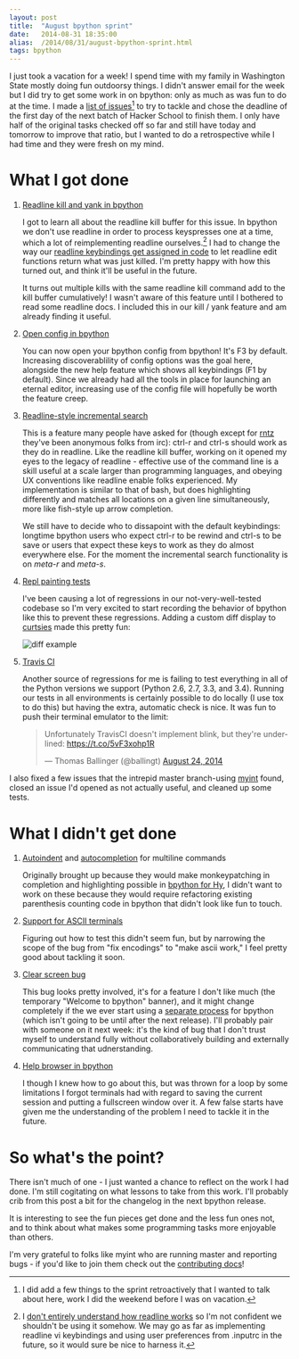 ```yaml
---
layout: post
title:  "August bpython sprint"
date:   2014-08-31 18:35:00
alias:  /2014/08/31/august-bpython-sprint.html
tags: bpython
---
```


I just took a vacation for a week! I spend time with my family in Washington
State mostly doing fun outdoorsy things.
I didn't answer email for the week but I did try to get some
work in on bpython: only as much as was fun to do at the time. I made a [list of 
issues](https://github.com/bpython/bpython/issues?q=milestone%3ATom-august-sprint)[^1]
to try to tackle and chose the deadline of the first day of the next batch of
Hacker School to finish them. I only have half of
the original tasks checked off so far and still have today and tomorrow to improve that ratio,
but I wanted to do a retrospective while I had time and they were fresh on my mind.

What I got done
===============

1. [Readline kill and yank in
   bpython](https://github.com/bpython/bpython/issues/344)

    I got to learn all about the readline kill buffer for this issue. In bpython
    we don't use readline in order to process keyspresses one at a time, which
    a lot of reimplementing readline ourselves.[^2] I had to change
    the way our [readline keybindings get assigned in
    code](https://github.com/bpython/bpython/blob/master/bpython/curtsiesfrontend/manual_readline.py)
    to let readline edit functions return what was just killed.
    I'm pretty happy with how this turned out, and think it'll be useful
    in the future.
    
    It turns out multiple kills with the same readline
    kill command add to the kill buffer cumulatively! I wasn't aware of this
    feature until I bothered to read some readline docs.
    I included this in our kill / yank feature and am already
    finding it useful.

2. [Open config in bpython](https://github.com/bpython/bpython/issues/354)

    You can now open your bpython config from bpython! It's F3 by default.
    Increasing discoverablility
    of config options was the goal here, alongside the new help
    feature which shows all keybindings (F1 by default).
    Since we already had all the tools in place for launching
    an eternal editor, increasing use of the config file will hopefully be worth
    the feature creep.

3. [Readline-style incremental
   search](https://github.com/bpython/bpython/issues/355)

   This is a feature many people have asked for (though except for
   [rntz](http://www.rntz.net/) they've been anonymous folks from
   irc): ctrl-r and ctrl-s should work as they do in readline.
   Like the readline kill buffer, working on it opened
   my eyes to the legacy of readline - effective use of the command line
   is a skill useful at a scale larger than programming languages, and
   obeying UX conventions like readline enable folks experienced.
   My implementation is similar to that of bash, but does highlighting
   differently and matches all locations on a given line simultaneously, more
   like fish-style up arrow completion.

   We still have to decide who to dissapoint with the default keybindings:
   longtime bpython users who
   expect ctrl-r to be rewind and ctrl-s to be save or users that expect
   these keys to work as they do almost everywhere else. For the moment
   the incremental search functionality is on *meta-r* and *meta-s*.

4. [Repl painting
   tests](https://github.com/bpython/bpython/commit/bd11ff7e8c7a180af911d3b1d40533c15ba6c4b6)

   I've been causing a lot of regressions in our not-very-well-tested codebase
   so I'm very excited to start recording the behavior of bpython like this
   to prevent these regressions. Adding a custom diff display to
   [curtsies](https://github.com/thomasballinger/curtsies) made this pretty
   fun:

   ![diff example](http://ballingt.com/assets/diff.gif)

5. [Travis CI](https://github.com/bpython/bpython/issues/358)

   Another source of regressions for me is failing to test everything in
   all of the Python versions we support (Python 2.6, 2.7, 3.3, and 3.4).
   Running our tests in all environments is certainly possible to do locally
   (I use tox to do this) but having the extra, automatic check is nice.
   It was fun to push their terminal emulator to the limit: 

   <blockquote class="twitter-tweet" lang="en"><p>Unfortunately TravisCI
   doesn&#39;t implement blink, but they&#39;re underlined: <a
   href="https://t.co/5vF3xohp1R">https://t.co/5vF3xohp1R</a></p>&mdash;
   Thomas Ballinger (@ballingt) <a
   href="https://twitter.com/ballingt/statuses/503377586559668224">August 24,
   2014</a></blockquote>
   <script async src="//platform.twitter.com/widgets.js"
   charset="utf-8"></script>

I also fixed a few issues that the intrepid master branch-using [myint](https://github.com/myint) found,
closed an issue I'd opened as not actually useful, and cleaned up some tests.

What I didn't get done
======================

1. [Autoindent](https://github.com/bpython/bpython/issues/331) and [autocompletion](https://github.com/bpython/bpython/issues/327) for multiline commands

   Originally brought up because they would make monkeypatching in completion
   and highlighting possible in [bpython for Hy](https://github.com/thomasballinger/bphython),
   I didn't want to work on these because they would require refactoring
   existing parenthesis counting code in bpython that didn't look like fun to
   touch.

2. [Support for ASCII terminals](https://github.com/bpython/bpython/issues/295)

   Figuring out how to test this didn't seem fun, but by narrowing the scope
   of the bug from "fix encodings" to "make ascii work," I feel pretty good
   about tackling it soon.

3. [Clear screen bug](https://github.com/bpython/bpython/issues/343)

   This bug looks pretty involved, it's for a feature I don't like much
   (the temporary "Welcome to bpython" banner), and it might change completely if
   the we ever start using a [separate process](https://github.com/bpython/bpython/issues/353)
   for bpython (which isn't going to be until after the next release).
   I'll probably pair with someone on it next week: it's the kind of bug
   that I don't trust myself to understand fully without collaboratively
   building and externally communicating that udnerstanding.

4. [Help browser in bpython](https://github.com/bpython/bpython/issues/294)

   I though I knew how to go about this, but was thrown for a loop by some
   limitations I forgot terminals had with regard to saving the current
   session and putting a fullscreen window over it. A few false starts have given me
   the understanding of the problem I need to tackle it in the future.

So what's the point?
====================

There isn't much of one - I just wanted a chance to reflect on the work I had
done. I'm still cogitating on what lessons to take from this work.
I'll probably crib from this post a bit for the changelog
in the next bpython release.

It is interesting to see the fun pieces get done
and the less fun ones not, and to think
about what makes some programming tasks more enjoyable than others.

I'm very grateful to folks like myint who are running master and reporting
bugs - if you'd like to join them check out the [contributing docs](http://docs.bpython-interpreter.org/contributing.html)!

[^1]: I did add a few things to the sprint retroactively that I wanted to talk
    about here, work I did the weekend before I was on vacation.

[^2]: I [don't entirely understand how readline works](https://github.com/bpython/bpython/issues/363)
    so I'm not confident we shouldn't be using it somehow.
    We may go as far as implementing readline vi keybindings and
    using user preferences from .inputrc in the future, so it would sure be nice to harness it.

